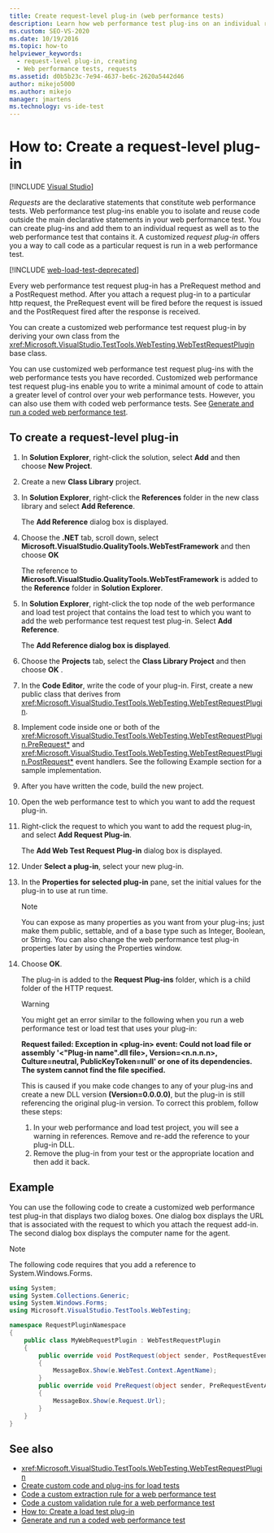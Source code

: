 ```yaml
---
title: Create request-level plug-in (web performance tests)
description: Learn how web performance test plug-ins on an individual request enable you to reuse code outside the main declarative statements in your web performance test.
ms.custom: SEO-VS-2020
ms.date: 10/19/2016
ms.topic: how-to
helpviewer_keywords: 
  - request-level plug-in, creating
  - Web performance tests, requests
ms.assetid: d0b5b23c-7e94-4637-be6c-2620a5442d46
author: mikejo5000
ms.author: mikejo
manager: jmartens
ms.technology: vs-ide-test
---
```

# How to: Create a request-level plug-in

 [!INCLUDE [Visual Studio](~/includes/applies-to-version/vs-windows-only.md)]

*Requests* are the declarative statements that constitute web performance tests. Web performance test plug-ins enable you to isolate and reuse code outside the main declarative statements in your web performance test. You can create plug-ins and add them to an individual request as well as to the web performance test that contains it. A customized  *request plug-in* offers you a way to call code as a particular request is run in a web performance test.

[!INCLUDE [web-load-test-deprecated](includes/web-load-test-deprecated.md)]

Every web performance test request plug-in has a PreRequest method and a PostRequest method. After you attach a request plug-in to a particular http request, the PreRequest event will be fired before the request is issued and the PostRequest fired after the response is received.

You can create a customized web performance test request plug-in by deriving your own class from the <xref:Microsoft.VisualStudio.TestTools.WebTesting.WebTestRequestPlugin> base class.

You can use customized web performance test request plug-ins with the web performance tests you have recorded. Customized web performance test request plug-ins enable you to write a minimal amount of code to attain a greater level of control over your web performance tests. However, you can also use them with coded web performance tests. See [Generate and run a coded web performance test](../test/generate-and-run-a-coded-web-performance-test.md).

## To create a request-level plug-in

1. In **Solution Explorer**, right-click the solution, select **Add** and then choose **New Project**.

2. Create a new **Class Library** project.

3. In **Solution Explorer**, right-click the **References** folder in the new class library and select **Add Reference**.

     The **Add Reference** dialog box is displayed.

4. Choose the **.NET** tab, scroll down, select **Microsoft.VisualStudio.QualityTools.WebTestFramework** and then choose **OK**

     The reference to **Microsoft.VisualStudio.QualityTools.WebTestFramework** is added to the **Reference** folder in **Solution Explorer**.

5. In **Solution Explorer**, right-click the top node of the web performance and load test project that contains the load test to which you want to add the web performance test request test plug-in. Select **Add Reference**.

     The **Add Reference dialog box is displayed**.

6. Choose the **Projects** tab, select the **Class Library Project** and then choose **OK** .

7. In the **Code Editor**, write the code of your plug-in. First, create a new public class that derives from <xref:Microsoft.VisualStudio.TestTools.WebTesting.WebTestRequestPlugin>.

8. Implement code inside one or both of the <xref:Microsoft.VisualStudio.TestTools.WebTesting.WebTestRequestPlugin.PreRequest*> and <xref:Microsoft.VisualStudio.TestTools.WebTesting.WebTestRequestPlugin.PostRequest*> event handlers. See the following Example section for a sample implementation.

9. After you have written the code, build the new project.

10. Open the web performance test to which you want to add the request plug-in.

11. Right-click the request to which you want to add the request plug-in, and select **Add Request Plug-in**.

     The **Add Web Test Request Plug-in** dialog box is displayed.

12. Under **Select a plug-in**, select your new plug-in.

13. In the **Properties for selected plug-in** pane, set the initial values for the plug-in to use at run time.

    > [!NOTE]
    > You can expose as many properties as you want from your plug-ins; just make them public, settable, and of a base type such as Integer, Boolean, or String. You can also change the web performance test plug-in properties later by using the Properties window.

14. Choose **OK**.

     The plug-in is added to the **Request Plug-ins** folder, which is a child folder of the HTTP request.

    > [!WARNING]
    > You might get an error similar to the following when you run a web performance test or load test that uses your plug-in:
    >
    > **Request failed: Exception in \<plug-in> event: Could not load file or assembly '\<"Plug-in name".dll file>, Version=\<n.n.n.n>, Culture=neutral, PublicKeyToken=null' or one of its dependencies. The system cannot find the file specified.**
    >
    > This is caused if you make code changes to any of your plug-ins and create a new DLL version **(Version=0.0.0.0)**, but the plug-in is still referencing the original plug-in version. To correct this problem, follow these steps:
    >
    > 1. In your web performance and load test project, you will see a warning in references. Remove and re-add the reference to your plug-in DLL.
    > 2. Remove the plug-in from your test or the appropriate location and then add it back.

## Example

You can use the following code to create a customized web performance test plug-in that displays two dialog boxes. One dialog box displays the URL that is associated with the request to which you attach the request add-in. The second dialog box displays the computer name for the agent.

> [!NOTE]
> The following code requires that you add a reference to System.Windows.Forms.

```csharp
using System;
using System.Collections.Generic;
using System.Windows.Forms;
using Microsoft.VisualStudio.TestTools.WebTesting;

namespace RequestPluginNamespace
{
    public class MyWebRequestPlugin : WebTestRequestPlugin
    {
        public override void PostRequest(object sender, PostRequestEventArgs e)
        {
            MessageBox.Show(e.WebTest.Context.AgentName);
        }
        public override void PreRequest(object sender, PreRequestEventArgs e)
        {
            MessageBox.Show(e.Request.Url);
        }
    }
}
```

## See also

- <xref:Microsoft.VisualStudio.TestTools.WebTesting.WebTestRequestPlugin>
- [Create custom code and plug-ins for load tests](../test/create-custom-code-and-plug-ins-for-load-tests.md)
- [Code a custom extraction rule for a web performance test](../test/code-a-custom-extraction-rule-for-a-web-performance-test.md)
- [Code a custom validation rule for a web performance test](../test/code-a-custom-validation-rule-for-a-web-performance-test.md)
- [How to: Create a load test plug-in](../test/how-to-create-a-load-test-plug-in.md)
- [Generate and run a coded web performance test](../test/generate-and-run-a-coded-web-performance-test.md)
